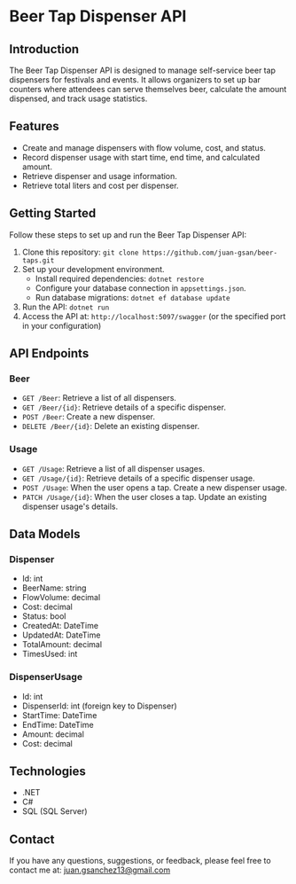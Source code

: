 # Beer Tap Dispenser API

## Introduction

The Beer Tap Dispenser API is designed to manage self-service beer tap dispensers for festivals and events. It allows organizers to set up bar counters where attendees can serve themselves beer, calculate the amount dispensed, and track usage statistics.

## Features

- Create and manage dispensers with flow volume, cost, and status.
- Record dispenser usage with start time, end time, and calculated amount.
- Retrieve dispenser and usage information.
- Retrieve total liters and cost per dispenser.

## Getting Started

Follow these steps to set up and run the Beer Tap Dispenser API:

1. Clone this repository: `git clone https://github.com/juan-gsan/beer-taps.git`
2. Set up your development environment.
   - Install required dependencies: `dotnet restore`
   - Configure your database connection in `appsettings.json`.
   - Run database migrations: `dotnet ef database update`
3. Run the API: `dotnet run`
4. Access the API at: `http://localhost:5097/swagger` (or the specified port in your configuration)

## API Endpoints

### Beer

- `GET /Beer`: Retrieve a list of all dispensers.
- `GET /Beer/{id}`: Retrieve details of a specific dispenser.
- `POST /Beer`: Create a new dispenser.
- `DELETE /Beer/{id}`: Delete an existing dispenser.

### Usage

- `GET /Usage`: Retrieve a list of all dispenser usages.
- `GET /Usage/{id}`: Retrieve details of a specific dispenser usage.
- `POST /Usage`: When the user opens a tap. Create a new dispenser usage.
- `PATCH /Usage/{id}`: When the user closes a tap. Update an existing dispenser usage's details.

## Data Models

### Dispenser

- Id: int
- BeerName: string
- FlowVolume: decimal
- Cost: decimal
- Status: bool
- CreatedAt: DateTime
- UpdatedAt: DateTime
- TotalAmount: decimal
- TimesUsed: int

### DispenserUsage

- Id: int
- DispenserId: int (foreign key to Dispenser)
- StartTime: DateTime
- EndTime: DateTime
- Amount: decimal
- Cost: decimal

## Technologies

- .NET
- C#
- SQL (SQL Server)

## Contact

If you have any questions, suggestions, or feedback, please feel free to contact me at: juan.gsanchez13@gmail.com
